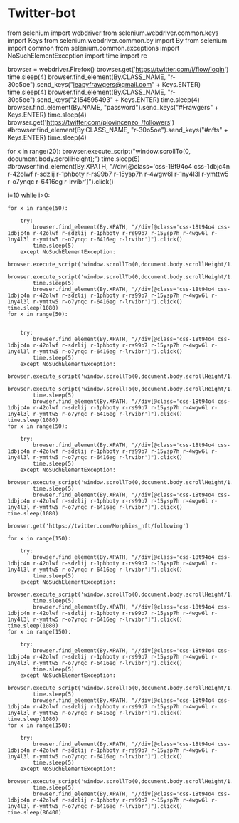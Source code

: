 # Twitter-bot






from selenium import webdriver
from selenium.webdriver.common.keys import Keys
from selenium.webdriver.common.by import By
from selenium import common
from selenium.common.exceptions import NoSuchElementException
import time
import re



browser = webdriver.Firefox()
browser.get('https://twitter.com/i/flow/login')
time.sleep(4)
browser.find_element(By.CLASS_NAME, "r-30o5oe").send_keys("leapyfrawgers@gmail.com" + Keys.ENTER)
time.sleep(4)
browser.find_element(By.CLASS_NAME, "r-30o5oe").send_keys("2154595493" + Keys.ENTER)
time.sleep(4)
browser.find_element(By.NAME, "password").send_keys("#Frawgers" + Keys.ENTER)
time.sleep(4)
browser.get('https://twitter.com/piovincenzo_/followers')
#browser.find_element(By.CLASS_NAME, "r-30o5oe").send_keys("#nfts" + Keys.ENTER)
time.sleep(4)

for x in range(20):
    browser.execute_script("window.scrollTo(0, document.body.scrollHeight);") 
    time.sleep(5)
            #browser.find_element(By.XPATH, "//div[@class='css-18t94o4 css-1dbjc4n r-42olwf r-sdzlij r-1phboty r-rs99b7 r-15ysp7h r-4wgw6l r-1ny4l3l r-ymttw5 r-o7ynqc r-6416eg r-lrvibr']").click()
   

i=10
while i>0: 
   
    for x in range(50):
        
        try:     
            browser.find_element(By.XPATH, "//div[@class='css-18t94o4 css-1dbjc4n r-42olwf r-sdzlij r-1phboty r-rs99b7 r-15ysp7h r-4wgw6l r-1ny4l3l r-ymttw5 r-o7ynqc r-6416eg r-lrvibr']").click()
            time.sleep(5)
        except NoSuchElementException: 
            browser.execute_script('window.scrollTo(0,document.body.scrollHeight/1.5)') 
            browser.execute_script('window.scrollTo(0,document.body.scrollHeight/1.5)')
            time.sleep(5)
            browser.find_element(By.XPATH, "//div[@class='css-18t94o4 css-1dbjc4n r-42olwf r-sdzlij r-1phboty r-rs99b7 r-15ysp7h r-4wgw6l r-1ny4l3l r-ymttw5 r-o7ynqc r-6416eg r-lrvibr']").click()
    time.sleep(1080)
    for x in range(50):
        
    
        try:     
            browser.find_element(By.XPATH, "//div[@class='css-18t94o4 css-1dbjc4n r-42olwf r-sdzlij r-1phboty r-rs99b7 r-15ysp7h r-4wgw6l r-1ny4l3l r-ymttw5 r-o7ynqc r-6416eg r-lrvibr']").click()
            time.sleep(5)
        except NoSuchElementException: 
            browser.execute_script('window.scrollTo(0,document.body.scrollHeight/1.5)') 
            browser.execute_script('window.scrollTo(0,document.body.scrollHeight/1.5)')
            time.sleep(5)
            browser.find_element(By.XPATH, "//div[@class='css-18t94o4 css-1dbjc4n r-42olwf r-sdzlij r-1phboty r-rs99b7 r-15ysp7h r-4wgw6l r-1ny4l3l r-ymttw5 r-o7ynqc r-6416eg r-lrvibr']").click()
    time.sleep(1080)
    for x in range(50):
        
        try:     
            browser.find_element(By.XPATH, "//div[@class='css-18t94o4 css-1dbjc4n r-42olwf r-sdzlij r-1phboty r-rs99b7 r-15ysp7h r-4wgw6l r-1ny4l3l r-ymttw5 r-o7ynqc r-6416eg r-lrvibr']").click()
            time.sleep(5)
        except NoSuchElementException: 
            browser.execute_script('window.scrollTo(0,document.body.scrollHeight/1.5)') 
            time.sleep(5)
            browser.find_element(By.XPATH, "//div[@class='css-18t94o4 css-1dbjc4n r-42olwf r-sdzlij r-1phboty r-rs99b7 r-15ysp7h r-4wgw6l r-1ny4l3l r-ymttw5 r-o7ynqc r-6416eg r-lrvibr']").click()
    time.sleep(1080)
    
    browser.get('https://twitter.com/Morphies_nft/following')
    
    for x in range(150):
        
        try:     
            browser.find_element(By.XPATH, "//div[@class='css-18t94o4 css-1dbjc4n r-42olwf r-sdzlij r-1phboty r-rs99b7 r-15ysp7h r-4wgw6l r-1ny4l3l r-ymttw5 r-o7ynqc r-6416eg r-lrvibr']").click()
            time.sleep(5)
        except NoSuchElementException: 
            browser.execute_script('window.scrollTo(0,document.body.scrollHeight/1.5)') 
            time.sleep(5)
            browser.find_element(By.XPATH, "//div[@class='css-18t94o4 css-1dbjc4n r-42olwf r-sdzlij r-1phboty r-rs99b7 r-15ysp7h r-4wgw6l r-1ny4l3l r-ymttw5 r-o7ynqc r-6416eg r-lrvibr']").click()
    time.sleep(1080)
    for x in range(150):
        
        try:     
            browser.find_element(By.XPATH, "//div[@class='css-18t94o4 css-1dbjc4n r-42olwf r-sdzlij r-1phboty r-rs99b7 r-15ysp7h r-4wgw6l r-1ny4l3l r-ymttw5 r-o7ynqc r-6416eg r-lrvibr']").click()
            time.sleep(5)
        except NoSuchElementException: 
            browser.execute_script('window.scrollTo(0,document.body.scrollHeight/1.5)') 
            time.sleep(5)
            browser.find_element(By.XPATH, "//div[@class='css-18t94o4 css-1dbjc4n r-42olwf r-sdzlij r-1phboty r-rs99b7 r-15ysp7h r-4wgw6l r-1ny4l3l r-ymttw5 r-o7ynqc r-6416eg r-lrvibr']").click()
    time.sleep(1080)
    for x in range(150):
        
        try:     
            browser.find_element(By.XPATH, "//div[@class='css-18t94o4 css-1dbjc4n r-42olwf r-sdzlij r-1phboty r-rs99b7 r-15ysp7h r-4wgw6l r-1ny4l3l r-ymttw5 r-o7ynqc r-6416eg r-lrvibr']").click()
            time.sleep(5)
        except NoSuchElementException: 
            browser.execute_script('window.scrollTo(0,document.body.scrollHeight/1.5)') 
            time.sleep(5)
            browser.find_element(By.XPATH, "//div[@class='css-18t94o4 css-1dbjc4n r-42olwf r-sdzlij r-1phboty r-rs99b7 r-15ysp7h r-4wgw6l r-1ny4l3l r-ymttw5 r-o7ynqc r-6416eg r-lrvibr']").click()
    time.sleep(86400)
